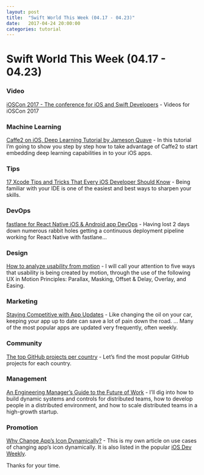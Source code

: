 ```yaml
---
layout: post
title:  "Swift World This Week (04.17 - 04.23)"
date:   2017-04-24 20:00:00
categories: tutorial
---
```


#  Swift World This Week (04.17 - 04.23)

### <span style=“color:red”>Video</span>

[iOSCon 2017 - The conference for iOS and Swift Developers](https://skillsmatter.com/conferences/8180-ioscon-2017-the-conference-for-ios-and-swift-developers#skillscasts) - Videos for iOSCon 2017

### <span style=“color:red”>Machine Learning</span>

[Caffe2 on iOS, Deep Learning Tutorial by Jameson Quave](http://jamesonquave.com/blog/caffe2-on-ios-deep-learning-tutorial/) - In this tutorial I’m going to show you step by step how to take advantage of Caffe2 to start embedding deep learning capabilities in to your iOS apps.

### <span style=“color:red”>Tips</span>

[17 Xcode Tips and Tricks That Every iOS Developer Should Know](https://www.detroitlabs.com/blog/2017/04/13/17-xcode-tips-and-tricks-that-every-ios-developer-should-know/) - Being familiar with your IDE is one of the easiest and best ways to sharpen your skills.

### <span style=“color:red”>DevOps</span>

[fastlane for React Native iOS & Android app DevOps](https://medium.com/react-native-training/fastlane-for-react-native-ios-android-app-devops-8ca85bee614e) - Having lost 2 days down numerous rabbit holes getting a continuous deployment pipeline working for React Native with fastlane…

### <span style=“color:red”>Design</span>

[How to analyze usability from motion](https://medium.com/ux-in-motion/how-to-analyze-usability-from-motion-a0fef627b4ee) - I will call your attention to five ways that usability is being created by motion, through the use of the following UX in Motion Principles: Parallax, Masking, Offset & Delay, Overlay, and Easing.

### <span style=“color:red”>Marketing</span>

[Staying Competitive with App Updates](http://martiancraft.com/blog/2017/04/app-updates/) - Like changing the oil on your car, keeping your app up to date can save a lot of pain down the road. … Many of the most popular apps are updated very frequently, often weekly.


### <span style=“color:red”>Community</span>
[The top GitHub projects per country](https://medium.com/@hoffa/the-top-github-projects-per-country-92c275e19409) - Let’s find the most popular GitHub projects for each country.

### <span style=“color:red”>Management</span>
[An Engineering Manager’s Guide to the Future of Work](https://hackernoon.com/an-engineering-managers-guide-to-the-future-of-work-2d139eb3137e) - I’ll dig into how to build dynamic systems and controls for distributed teams, how to develop people in a distributed environment, and how to scale distributed teams in a high-growth startup.

### <span style=“color:red”>Promotion</span>
[Why Change App’s Icon Dynamically?](https://medium.com/compileswift/why-change-icon-programmatically-85ce5362c59a) - This is my own article on use cases of changing app’s icon dynamically. It is also listed in the popular [iOS Dev Weekly](https://iosdevweekly.com/issues/297).

Thanks for your time.

